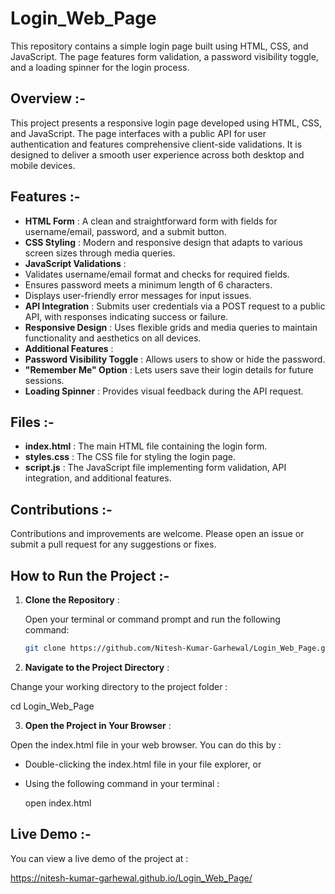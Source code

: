 # Login_Web_Page

This repository contains a simple login page built using HTML, CSS, and JavaScript. The page features form validation, a password visibility toggle, and a loading spinner for the login process.

## Overview :-
This project presents a responsive login page developed using HTML, CSS, and JavaScript. The page interfaces with a public API for user authentication and features comprehensive client-side validations. It is designed to deliver a smooth user experience across both desktop and mobile devices.

## Features :-
- **HTML Form** : A clean and straightforward form with fields for username/email, password, and a submit button.
- **CSS Styling** : Modern and responsive design that adapts to various screen sizes through media queries.
- **JavaScript Validations** :
 - Validates username/email format and checks for required fields.
 - Ensures password meets a minimum length of 6 characters.
 - Displays user-friendly error messages for input issues.
- **API Integration** : Submits user credentials via a POST request to a public API, with responses indicating success or failure.
- **Responsive Design** : Uses flexible grids and media queries to maintain functionality and aesthetics on all devices.
- **Additional Features** :
 - **Password Visibility Toggle** : Allows users to show or hide the password.
 - **"Remember Me" Option** : Lets users save their login details for future sessions.
 - **Loading Spinner** : Provides visual feedback during the API request.

## Files :-
- **index.html** : The main HTML file containing the login form.
- **styles.css** : The CSS file for styling the login page.
- **script.js** : The JavaScript file implementing form validation, API integration, and additional features.

## Contributions :-
Contributions and improvements are welcome. Please open an issue or submit a pull request for any suggestions or fixes.

## How to Run the Project :-

1. **Clone the Repository** : 

   Open your terminal or command prompt and run the following command:

   ```bash
   git clone https://github.com/Nitesh-Kumar-Garhewal/Login_Web_Page.git

2. **Navigate to the Project Directory** :

Change your working directory to the project folder :

cd Login_Web_Page

3. **Open the Project in Your Browser** :
   
Open the index.html file in your web browser. You can do this by :

- Double-clicking the index.html file in your file explorer, or

- Using the following command in your terminal :
  
  open index.html

## Live Demo :-

You can view a live demo of the project at :

https://nitesh-kumar-garhewal.github.io/Login_Web_Page/

